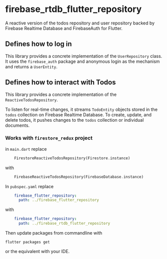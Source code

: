 # firebase_rtdb_flutter_repository

A reactive version of the todos repository and user repository backed by Firebase Realtime Database
and FirebaseAuth for Flutter.

## Defines how to log in

This library provides a concrete implementation of the `UserRepository` class. It uses the `firebase_auth` package and anonymous login as the mechanism and returns a `UserEntity`.

## Defines how to interact with Todos

This library provides a concrete implementation of the `ReactiveTodosRepository`. 

To listen for real-time changes, it streams `TodoEntity` objects stored in the `todos` collection on
 Firebase Realtime Database. To create, update, and delete todos, it pushes changes to the `todos`
 collection or individual documents.
 
### Works with `firestore_redux` project

in `main.dart` replace 
```dart
    FirestoreReactiveTodosRepository(Firestore.instance)
```
with 
```dart
    FirebaseReactiveTodosRepository(FirebaseDatabase.instance)
```
In `pubspec.yaml` replace
```yaml  
    firebase_flutter_repository:
      path: ../firebase_flutter_repository
```
with
```yaml
    firebase_flutter_repository:
      path: ../firebase_rtdb_flutter_repository
```

Then update packages from commandline with
```
flutter packages get
```
or the equivalent with your IDE.
